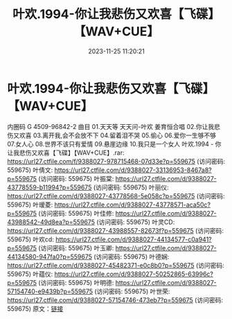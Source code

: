 ﻿---
title: 叶欢.1994-你让我悲伤又欢喜【飞碟】【WAV+CUE】
date: 2023-11-25 11:20:21
categories: WAV车载音乐、镜像
tags: 华语中文
---
# 叶欢.1994-你让我悲伤又欢喜【飞碟】【WAV+CUE】

内圈码 G 4509-96842-2
曲目
01.天天等 天天问-叶欢 姜育恒合唱
02.你让我悲伤又欢喜
03.离开我,会不会放不下
04.留着泪不哭
05.偷心
06.爱你一生够不够
07.女人心
08.世界不该只有爱情
09.悬崖边缘
10.我只是一个女人
叶欢.1994 - 你让我悲伤又欢喜【飞碟】【WAV+CUE】.rar: https://url27.ctfile.com/f/9388027-978715468-07d33e?p=559675
(访问密码: 559675)
叶倩文: https://url27.ctfile.com/d/9388027-33136953-8467a8?p=559675
(访问密码: 559675)
叶振棠: https://url27.ctfile.com/d/9388027-43778559-b11994?p=559675
(访问密码: 559675)
叶丽仪: https://url27.ctfile.com/d/9388027-43778568-5e058c?p=559675
(访问密码: 559675)
叶瑷菱: https://url27.ctfile.com/d/9388027-43778571-aca50c?p=559675
(访问密码: 559675)
叶佳修: https://url27.ctfile.com/d/9388027-43988542-49d8ea?p=559675
(访问密码: 559675)
叶灵CD: https://url27.ctfile.com/d/9388027-43988557-82673f?p=559675
(访问密码: 559675)
叶欢cd: https://url27.ctfile.com/d/9388027-44134577-c0a941?p=559675
(访问密码: 559675)
叶玉卿: https://url27.ctfile.com/d/9388027-44134580-947fa0?p=559675
(访问密码: 559675)
叶德娴: https://url27.ctfile.com/d/9388027-45482371-e0c8b0?p=559675
(访问密码: 559675)
叶蕴仪: https://url27.ctfile.com/d/9388027-50252865-63996c?p=559675
(访问密码: 559675)
叶明德: https://url27.ctfile.com/d/9388027-57154740-e9439b?p=559675
(访问密码: 559675)
叶世荣: https://url27.ctfile.com/d/9388027-57154746-473eb7?p=559675
(访问密码: 559675)
原文：[链接](https://blog.sina.com.cn/s/blog_1647c7e76010313u7.html)